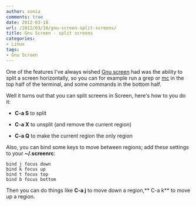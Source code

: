 ```yaml
---
author: sonia
comments: true
date: 2012-03-18
url: /2012/03/18/gnu-screen-split-screens/
title: Gnu Screen - split screens
categories:
- Linux
tags:
- Gnu Screen
---
```


One of the features I've always wished [Gnu screen](http://www.gnu.org/software/screen/manual/screen.html) had was the ability to split a screen horizontally, so you can for example run a grep or [mc](https://www.midnight-commander.org/) in the top half of the terminal, and some commands in the bottom half.

Well it turns out that you can split screens in Screen, here's how to you do it:



	
  * **C-a S** to split

	
  * **C-a X** to unsplit (and remove the current region)

	
  * **C-a Q** to make the current region the only region


Also, you can bind some keys to move between regions; add these settings to your **~/.screenrc**:

    
    bind j focus down
    bind k focus up
    bind t focus top
    bind b focus bottom


Then you can do things like **C-a j** to move down a region,** C-a k** to move up a region.
